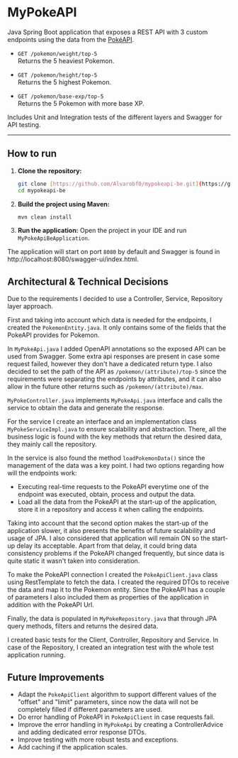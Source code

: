 # MyPokeAPI

Java Spring Boot application that exposes a REST API with 3 custom endpoints using the data from the [PokéAPI](https://pokeapi.co/api/v2/).

- `GET /pokemon/weight/top-5`  
  Returns the 5 heaviest Pokemon.

- `GET /pokemon/height/top-5`  
  Returns the 5 highest Pokemon.

- `GET /pokemon/base-exp/top-5`  
  Returns the 5 Pokemon with more base XP.

Includes Unit and Integration tests of the different layers and Swagger for API testing.

--------------------------

## How to run

1.  **Clone the repository:**
    ```bash
    git clone [https://github.com/Alvarobf0/mypokeapi-be.git](https://github.com/Alvarobf0/mypokeapi-be.git)
    cd mypokeapi-be
    ```
2.  **Build the project using Maven:**
    ```bash
    mvn clean install
    ```
3. **Run the application:**
    Open the project in your IDE and run `MyPokeApiBeApplication`.

The application will start on port `8080` by default and Swagger is found in http://localhost:8080/swagger-ui/index.html.


## Architectural & Technical Decisions

Due to the requirements I decided to use a Controller, Service, Repository layer approach. 

First and taking into account which data is needed for the endpoints, I created the `PokemonEntity.java`. It only contains some of the fields that the PokeAPI provides for Pokemon.

In `MyPokeApi.java` I added OpenAPI annotations so the exposed API can be used from Swagger. Some extra api responses are present in case some request failed, however they don't have a dedicated return type.
I also decided to set the path of the API as `/pokemon/(attribute)/top-5` since the requirements were separating the endpoints by attributes, and it can also allow in the future other returns such as `/pokemon/(attribute)/max`.

`MyPokeController.java` implements `MyPokeApi.java` interface and calls the service to obtain the data and generate the response.

For the service I create an interface and an implementation class `MyPokeServiceImpl.java` to ensure scalability and abstraction. There, all the business logic is found with the key methods that return the desired data, they mainly call the repository.

In the service is also found the method `loadPokemonData()` since the management of the data was a key point. I had two options regarding how will the endpoints work:
* Executing real-time requests to the PokeAPI everytime one of the endpoint was executed, obtain, process and output the data.
* Load all the data from the PokeAPI at the start-up of the application, store it in a repository and access it when calling the endpoints.

Taking into account that the second option makes the start-up of the application slower, it also presents the benefits of future scalability and usage of JPA. I also considered that application will remain ON so the start-up delay its acceptable.
Apart from that delay, it could bring data consistency problems if the PokeAPI changed frequently, but since data is quite static it wasn't taken into consideration.

To make the PokeAPI connection I created the `PokeApiClient.java` class using RestTemplate to fetch the data. I created the required DTOs to receive the data and map it to the Pokemon entity. Since the PokeAPI has a couple of parameters I also included them
as properties of the application in addition with the PokeAPI Url.

Finally, the data is populated in `MyPokeRepository.java` that through JPA query methods, filters and returns the desired data.

I created basic tests for the Client, Controller, Repository and Service. In case of the Repository, I created an integration test with the whole test application running.

## Future Improvements

* Adapt the `PokeApiClient` algorithm to support different values of the "offset" and "limit" parameters, since now the data will not be completely filled if different parameters are used.
* Do error handling of PokeAPI in `PokeApiClient` in case requests fail.
* Improve the error handling in `MyPokeApi` by creating a ControllerAdvice and adding dedicated error response DTOs.
* Improve testing with more robust tests and exceptions.
* Add caching if the application scales.